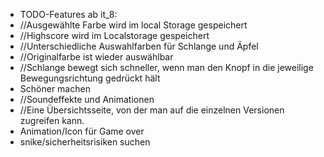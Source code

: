 * TODO-Features ab it_8:
* //Ausgewählte Farbe wird im local Storage gespeichert
* //Highscore wird im Localstorage gespeichert
* //Unterschiedliche Auswahlfarben für Schlange und Äpfel
* //Originalfarbe ist wieder auswählbar
* //Schlange bewegt sich schneller, wenn man den Knopf in die jeweilige Bewegungsrichtung gedrückt hält
* Schöner machen
* //Soundeffekte und Animationen
* //Eine Übersichtsseite, von der man auf die einzelnen Versionen zugreifen kann.
* Animation/Icon für Game over
* snike/sicherheitsrisiken suchen



